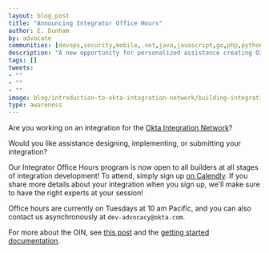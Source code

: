 ```yaml
---
layout: blog_post
title: "Announcing Integrator Office Hours"
author: E. Dunham
by: advocate
communities: [devops,security,mobile,.net,java,javascript,go,php,python,ruby]
description: "A new opportunity for personalized assistance creating OIN Integrations"
tags: []
tweets:
- ""
- ""
- ""
image: blog/introduction-to-okta-integration-network/building-integrations.jpg
type: awareness
---
```


Are you working on an integration for the [Okta Integration Network](https://www.okta.com/integrations/)? 

Would you like assistance designing, implementing, or submitting your integration?

Our Integrator Office Hours program is now open to all builders at all stages of integration development! To attend, simply sign up [on Calendly](https://calendly.com/joyce-morrell/okta-integrations-office-hours). If you share more details about your integration when you sign up, we'll make sure to have the right experts at your session! 

Office hours are currently on Tuesdays at 10 am Pacific, and you can also contact us asynchronously at `dev-advocacy@okta.com`. 

For more about the OIN, see [this post](/blog/2024/11/06/introduction-to-okta-integration-network) and the [getting started documentation](https://help.okta.com/en-us/content/topics/apps/apps-overview-get-started.htm).

